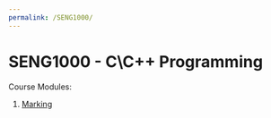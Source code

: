 ```yaml
---
permalink: /SENG1000/
---
```


# SENG1000 - C\\C++ Programming 

Course Modules:

1. [Marking](marking)
